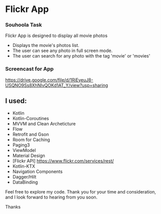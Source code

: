 # Flickr App
### Souhoola Task

Flickr App is designed to display all movie photos

- Displays the movie's photos list.
- The user can see any photo in full screen mode.
- The user can search for any photo with the tag 'movie' or 'movies'


### Screencast for App
https://drive.google.com/file/d/1RiEyeuJ8-USQNO9Ss8XhNIvQOKd1AT_Y/view?usp=sharing

## I used:
- Kotlin
- Kotlin-Coroutines
- MVVM and Clean Archeticture
- Flow
- Retrofit and Gson
- Room for Caching
- Paging3
- ViewModel
- Material Design
- [Flickr API] https://www.flickr.com/services/rest/
- Kotlin-KTX
- Navigation Components
- Dagger/Hilt
- DataBinding

Feel free to explore my code. Thank you for your time and consideration, and I look forward to hearing from you soon.

Thanks




